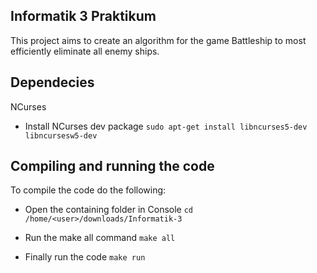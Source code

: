 ## Informatik 3 Praktikum

This project aims to create an algorithm for the game Battleship to most efficiently eliminate all enemy ships.

## Dependecies
NCurses
- Install NCurses dev package
```sudo apt-get install libncurses5-dev libncursesw5-dev```

## Compiling and running the code

To compile the code do the following:
- Open the containing folder in Console
```cd /home/<user>/downloads/Informatik-3```

- Run the make all command
```make all```

- Finally run the code
```make run```